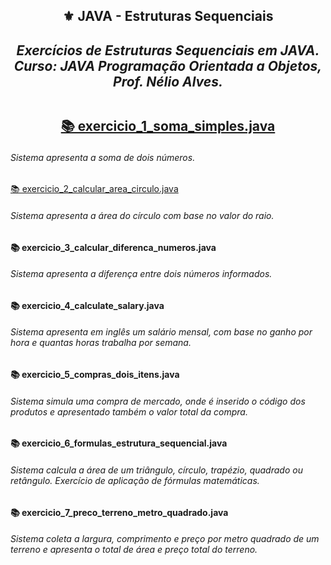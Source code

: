 <h2 align="center">⚜️ JAVA - Estruturas Sequenciais
<i><h4 align="center">Exercícios de Estruturas Sequenciais em JAVA. <br>
Curso: JAVA Programação Orientada a Objetos, Prof. Nélio Alves. </i>

##

[📚 exercicio_1_soma_simples.java](https://github.com/AlianeAmaral/JAVA_estruturas_sequenciais/blob/main/exercicio_1_soma_simples.java)
    <h6>Sistema apresenta a soma de dois números.</h6>

[📚 exercicio_2_calcular_area_circulo.java](https://github.com/AlianeAmaral/JAVA_estruturas_sequenciais/blob/main/exercicio_2_calcular_area_circulo.java)
    <h6>Sistema apresenta a área do círculo com base no valor do raio.</h6>

<h4>📚 exercicio_3_calcular_diferenca_numeros.java</h4>
    <h6>Sistema apresenta a diferença entre dois números informados.</h6>

<h4>📚 exercicio_4_calculate_salary.java</h4>
    <h6>Sistema apresenta em inglês um salário mensal, com base no ganho por hora e quantas horas trabalha por semana.</h6>

<h4>📚 exercicio_5_compras_dois_itens.java</h4>
    <h6>Sistema simula uma compra de mercado, onde é inserido o código dos produtos e apresentado também o valor total da compra.</h6>

<h4>📚 exercicio_6_formulas_estrutura_sequencial.java</h4>
    <h6>Sistema calcula a área de um triângulo, círculo, trapézio, quadrado ou retângulo. Exercício de aplicação de fórmulas matemáticas.</h6>

<h4>📚 exercicio_7_preco_terreno_metro_quadrado.java</h4>
    <h6>Sistema coleta a largura, comprimento e preço por metro quadrado de um terreno e apresenta o total de área e preço total do terreno.</h6>
